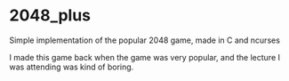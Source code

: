 # 2048_plus

Simple implementation of the popular 2048 game, made in C and ncurses

I made this game back when the game was very popular, and the lecture I was attending was kind of boring.
